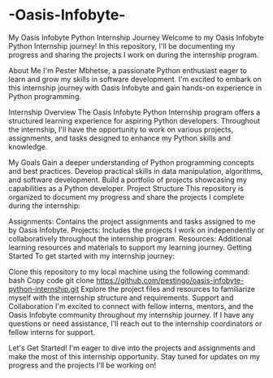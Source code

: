 # -Oasis-Infobyte-
My Oasis Infobyte Python Internship Journey
Welcome to my Oasis Infobyte Python Internship journey! In this repository, I'll be documenting my progress and sharing the projects I work on during the internship program.

About Me
I'm Pester Mbhetse, a passionate Python enthusiast eager to learn and grow my skills in software development. I'm excited to embark on this internship journey with Oasis Infobyte and gain hands-on experience in Python programming.

Internship Overview
The Oasis Infobyte Python Internship program offers a structured learning experience for aspiring Python developers. Throughout the internship, I'll have the opportunity to work on various projects, assignments, and tasks designed to enhance my Python skills and knowledge.

My Goals
Gain a deeper understanding of Python programming concepts and best practices.
Develop practical skills in data manipulation, algorithms, and software development.
Build a portfolio of projects showcasing my capabilities as a Python developer.
Project Structure
This repository is organized to document my progress and share the projects I complete during the internship:

Assignments: Contains the project assignments and tasks assigned to me by Oasis Infobyte.
Projects: Includes the projects I work on independently or collaboratively throughout the internship program.
Resources: Additional learning resources and materials to support my learning journey.
Getting Started
To get started with my internship journey:

Clone this repository to my local machine using the following command:
bash
Copy code
git clone https://github.com/pestingo/oasis-infobyte-python-internship.git
Explore the project files and resources to familiarize myself with the internship structure and requirements.
Support and Collaboration
I'm excited to connect with fellow interns, mentors, and the Oasis Infobyte community throughout my internship journey. If I have any questions or need assistance, I'll reach out to the internship coordinators or fellow interns for support.

Let's Get Started!
I'm eager to dive into the projects and assignments and make the most of this internship opportunity. Stay tuned for updates on my progress and the projects I'll be working on!
